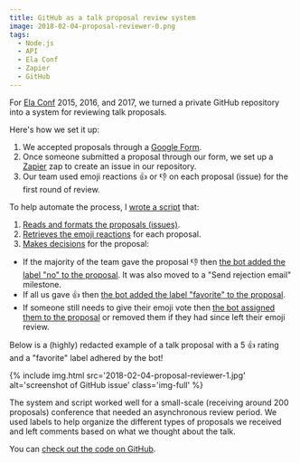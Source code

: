 ```yaml
---
title: GitHub as a talk proposal review system
image: 2018-02-04-proposal-reviewer-0.png
tags:
  - Node.js
  - API
  - Ela Conf
  - Zapier
  - GitHub
---
```


For [Ela Conf](https://elaconf.github.io/) 2015, 2016, and 2017, we turned a private GitHub repository into a system for reviewing talk proposals.

Here's how we set it up:

1. We accepted proposals through a [Google Form](https://www.google.com/forms/about/).
2. Once someone submitted a proposal through our form, we set up a [Zapier](https://katydecorah.com/notes/ela-conf-bots/) zap to create an issue in our repository.
3. Our team used emoji reactions :+1: or :-1: on each proposal (issue) for the first round of review.

To help automate the process, I [wrote a script](https://github.com/katydecorah/proposal-reviewer) that:

1. [Reads and formats the proposals (issues)](https://github.com/katydecorah/proposal-reviewer/blob/86733ce18db717f69916e430a5e65fb887e30b60/utils.js#L6-L51).
2. [Retrieves the emoji reactions](https://github.com/katydecorah/proposal-reviewer/blob/86733ce18db717f69916e430a5e65fb887e30b60/utils.js#L75-L110) for each proposal.
3. [Makes decisions](https://github.com/katydecorah/proposal-reviewer/blob/86733ce18db717f69916e430a5e65fb887e30b60/utils.js#L135-L176) for the proposal:

- If the majority of the team gave the proposal :-1: then [the bot added the label "no" to the proposal](https://github.com/katydecorah/proposal-reviewer/blob/86733ce18db717f69916e430a5e65fb887e30b60/utils.js#L148-L157). It was also moved to a "Send rejection email" milestone.
- If all us gave :+1: then [the bot added the label "favorite" to the proposal](https://github.com/katydecorah/proposal-reviewer/blob/86733ce18db717f69916e430a5e65fb887e30b60/utils.js#L159-L168).
- If someone still needs to give their emoji vote then [the bot assigned them to the proposal](https://github.com/katydecorah/proposal-reviewer/blob/86733ce18db717f69916e430a5e65fb887e30b60/utils.js#L138-L146) or removed them if they had since left their emoji review.

Below is a (highly) redacted example of a talk proposal with a 5 :+1: rating and a "favorite" label adhered by the bot!

{% include img.html src='2018-02-04-proposal-reviewer-1.jpg' alt='screenshot of GitHub issue' class='img-full' %}

The system and script worked well for a small-scale (receiving around 200 proposals) conference that needed an asynchronous review period. We used labels to help organize the different types of proposals we received and left comments based on what we thought about the talk.

You can [check out the code on GitHub](https://github.com/katydecorah/proposal-reviewer).
